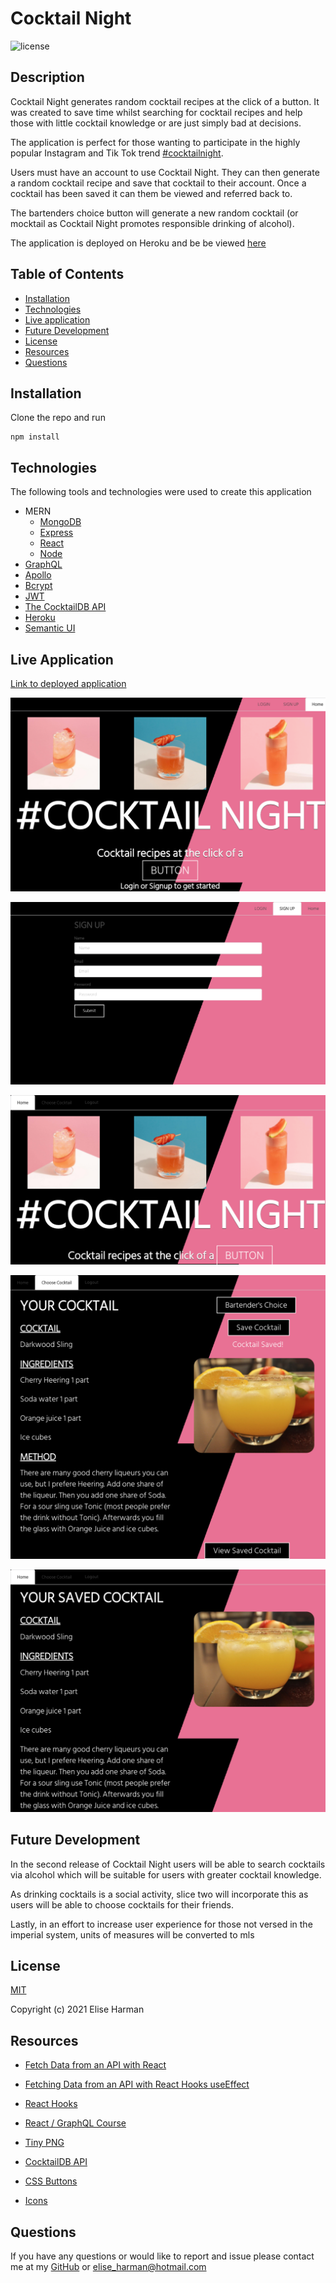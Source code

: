 # Cocktail Night

![license](https://img.shields.io/badge/License-MIT-blue.svg)

## Description

Cocktail Night generates random cocktail recipes at the click of a button. It was created to save time whilst searching for cocktail recipes and help those with little cocktail knowledge or are just simply bad at decisions.

The application is perfect for those wanting to participate in the highly popular Instagram and Tik Tok trend [#cocktailnight](https://www.tiktok.com/tag/cocktailnight?lang=en).

Users must have an account to use Cocktail Night. They can then generate a random cocktail recipe and save that cocktail to their account. Once a cocktail has been saved it can them be viewed and referred back to.

The bartenders choice button will generate a new random cocktail (or mocktail as Cocktail Night promotes responsible drinking of alcohol).

The application is deployed on Heroku and be be viewed [here](https://ancient-badlands-55523.herokuapp.com/)

## Table of Contents

- [Installation](#installation)
- [Technologies](#technologies)
- [Live application](#liveapplication)
- [Future Development](#futuredevelopment)
- [License](#license)
- [Resources](#resources)
- [Questions](#questions)

## Installation

Clone the repo and run

```
npm install
```

## Technologies

The following tools and technologies were used to create this application

- MERN
  - [MongoDB](https://www.mongodb.com/)
  - [Express](https://expressjs.com/)
  - [React](https://reactjs.org/)
  - [Node](https://nodejs.org/en/)
- [GraphQL](https://graphql.org/)
- [Apollo](https://www.apollographql.com/docs/react/)
- [Bcrypt](https://www.npmjs.com/package/bcrypt)
- [JWT](https://jwt.io/)
- [The CocktailDB API](https://www.thecocktaildb.com/api.php)
- [Heroku](https://www.heroku.com/free)
- [Semantic UI](https://semantic-ui.com/introduction/getting-started.html)

## Live Application

[Link to deployed application](https://ancient-badlands-55523.herokuapp.com/)

![Not logged in home page](client/src/assets/images/homepageNotLoggedIn.png)

![Sign up](client/src/assets/images/signUpPage.png)

![Logged in home page](client/src/assets/images/homeLoggedIn.png)

![Cocktail saved page](client/src/assets/images/chooseCocktail.png)

![Saved cocktail](client/src/assets/images/savedCocktail.png)

## Future Development

In the second release of Cocktail Night users will be able to search cocktails via alcohol which will be suitable for users with greater cocktail knowledge.

As drinking cocktails is a social activity, slice two will incorporate this as users will be able to choose cocktails for their friends.

Lastly, in an effort to increase user experience for those not versed in the imperial system, units of measures will be converted to mls

## License

[MIT](https://choosealicense.com/licenses/mit/)

Copyright (c) 2021 Elise Harman

## Resources

- [Fetch Data from an API with React](https://www.better.dev/fetch-data-from-an-api-with-react)

- [Fetching Data from an API with React Hooks useEffect](https://www.youtube.com/watch?v=k0WnY0Hqe5c)

- [React Hooks](https://www.youtube.com/watch?v=k0WnY0Hqe5c)

- [React / GraphQL Course](https://www.youtube.com/watch?v=k0WnY0Hqe5c)

- [Tiny PNG](https://tinypng.com/)

- [CocktailDB API](https://www.thecocktaildb.com/api.php)

- [CSS Buttons](https://cssbuttons.app/buttons/43)

- [Icons](https://icon-icons.com/download/68766/PNG/32/)

## Questions

If you have any questions or would like to report and issue please contact me at my [GitHub](https://github.com/harmane4) or elise_harman@hotmail.com
